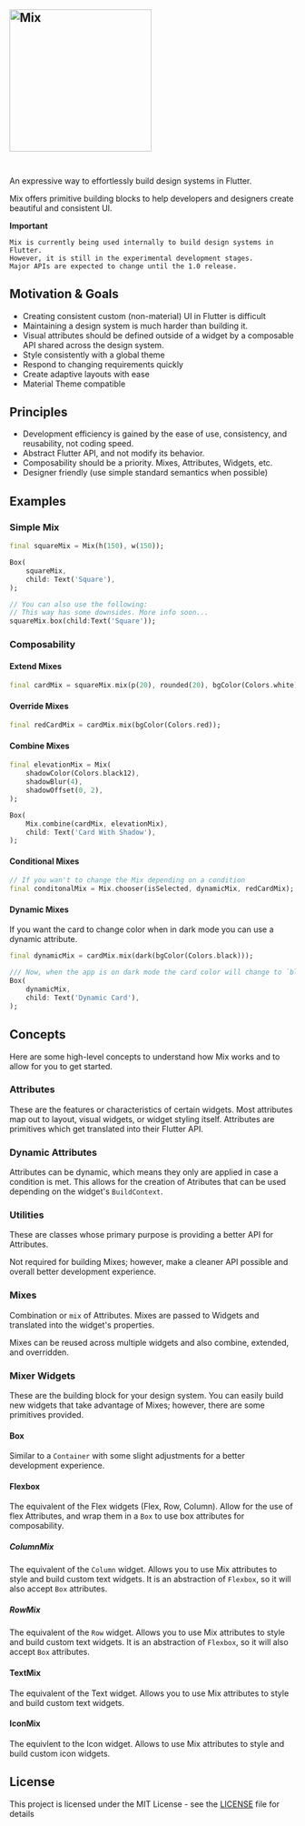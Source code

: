 ## <img src="https://raw.githubusercontent.com/leoafarias/mix/main/assets/logo.png" alt="Mix" width="250"/><br><br>

An expressive way to effortlessly build design systems in Flutter.

Mix offers primitive building blocks to help developers and designers create beautiful and consistent UI.

**Important**

```text
Mix is currently being used internally to build design systems in Flutter.
However, it is still in the experimental development stages.
Major APIs are expected to change until the 1.0 release.
```

## Motivation & Goals

- Creating consistent custom (non-material) UI in Flutter is difficult
- Maintaining a design system is much harder than building it.
- Visual attributes should be defined outside of a widget by a composable API shared across the design system.
- Style consistently with a global theme
- Respond to changing requirements quickly
- Create adaptive layouts with ease
- Material Theme compatible

## Principles

- Development efficiency is gained by the ease of use, consistency, and reusability, not coding speed.
- Abstract Flutter API, and not modify its behavior.
- Composability should be a priority. Mixes, Attributes, Widgets, etc.
- Designer friendly (use simple standard semantics when possible)

## Examples

### Simple Mix

```dart
final squareMix = Mix(h(150), w(150));

Box(
    squareMix,
    child: Text('Square'),
);

// You can also use the following:
// This way has some downsides. More info soon...
squareMix.box(child:Text('Square'));
```

### Composability

#### Extend Mixes

```dart
final cardMix = squareMix.mix(p(20), rounded(20), bgColor(Colors.white));
```

#### Override Mixes

```dart
final redCardMix = cardMix.mix(bgColor(Colors.red));
```

#### Combine Mixes

```dart
final elevationMix = Mix(
    shadowColor(Colors.black12),
    shadowBlur(4),
    shadowOffset(0, 2),
);

Box(
    Mix.combine(cardMix, elevationMix),
    child: Text('Card With Shadow'),
);
```

#### Conditional Mixes

```dart
// If you wan't to change the Mix depending on a condition
final conditonalMix = Mix.chooser(isSelected, dynamicMix, redCardMix);
```

#### Dynamic Mixes

If you want the card to change color when in dark mode you can use a dynamic attribute.

```dart
final dynamicMix = cardMix.mix(dark(bgColor(Colors.black)));

/// Now, when the app is on dark mode the card color will change to `black`.
Box(
    dynamicMix,
    child: Text('Dynamic Card'),
);

```

## Concepts

Here are some high-level concepts to understand how Mix works and to allow for you to get started.

### Attributes

These are the features or characteristics of certain widgets. Most attributes map out to layout, visual widgets, or widget styling itself. Attributes are primitives which get translated into their Flutter API.

### Dynamic Attributes

Attributes can be dynamic, which means they only are applied in case a condition is met. This allows for the creation of Atributes that can be used depending on the widget's `BuildContext`.

### Utilities

These are classes whose primary purpose is providing a better API for Attributes.

Not required for building Mixes; however, make a cleaner API possible and overall better development experience.

### Mixes

Combination or `mix` of Attributes. Mixes are passed to Widgets and translated into the widget's properties.

Mixes can be reused across multiple widgets and also combine, extended, and overridden.

### Mixer Widgets

These are the building block for your design system. You can easily build new widgets that take advantage of Mixes; however, there are some primitives provided.

#### Box

Similar to a `Container` with some slight adjustments for a better development experience.

#### Flexbox

The equivalent of the Flex widgets (Flex, Row, Column). Allow for the use of flex Attributes, and wrap them in a `Box` to use box attributes for composability.

##### ColumnMix

The equivalent of the `Column` widget. Allows you to use Mix attributes to style and build custom text widgets. It is an abstraction of `Flexbox`, so it will also accept `Box` attributes.

##### RowMix

The equivalent of the `Row` widget. Allows you to use Mix attributes to style and build custom text widgets. It is an abstraction of `Flexbox`, so it will also accept `Box` attributes.

#### TextMix

The equivalent of the Text widget. Allows you to use Mix attributes to style and build custom text widgets.

#### IconMix

The equivlent to the Icon widget. Allows to use Mix attributes to style and build custom icon widgets.

## License

This project is licensed under the MIT License - see the [LICENSE](LICENSE) file for details
